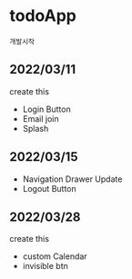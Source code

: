 # todoApp

```
개발시작 
```

## 2022/03/11 
create this
- Login Button
- Email join
- Splash 

## 2022/03/15
- Navigation Drawer Update
- Logout Button

## 2022/03/28
create this
- custom Calendar
- invisible btn
